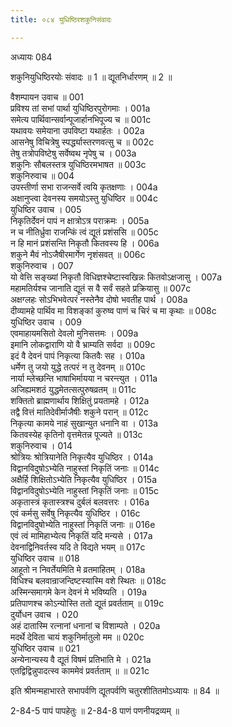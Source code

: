 ```yaml
---
title: ०८४ युधिष्ठिरशकुनिसंवादः

---
```

अध्यायः 084

शकुनियुधिष्ठिरयोः संवादः ॥ 1 ॥ द्यूतनिर्धारणम् ॥ 2 ॥

वैशम्पायन उवाच ॥	001  
प्रविश्य तां सभां पार्था युधिष्ठिरपुरोगमाः ।	001a  
समेत्य पार्थिवान्सर्वान्पूजार्हानभिपूज्य च ॥	001c  
यथावयः समेयाना उपविष्टा यथार्हतः ।	002a  
आसनेषु विचित्रेषु स्पर्द्ध्यास्तरणवत्सु च ॥	002c  
तेषु तत्रोपविष्टेषु सर्वेष्वथ नृपेषु च ।	003a  
शकुनिः सौबलस्तत्र युधिष्ठिरमभाषत ॥	003c  
शकुनिरुवाच ॥	004  
उपस्तीर्णा सभा राजन्सर्वे त्वयि कृतक्षणाः ।	004a  
अक्षानुप्त्वा देवनस्य समयोऽस्तु युधिष्ठिर ॥	004c  
युधिष्ठिर उवाच ।	005  
निकृतिर्देवनं पापं न क्षात्रोऽत्र पराक्रमः ।	005a  
न च नीतिर्ध्रुवा राजन्किं त्वं द्यूतं प्रशंससि ॥	005c  
न हि मानं प्रशंसन्ति निकृतौ कितवस्य हि ।	006a  
शकुने मैवं नोऽजैषीरमार्गेण नृशंसवत् ॥	006c  
शकुनिरुवाच ।	007  
यो वेत्ति सङ्ख्यां निकृतौ विधिज्ञश्चेष्टास्वखिन्नः कितवोऽक्षजासु ।	007a  
महामतिर्यश्च जानाति द्यूतं स वै सर्वं सहते प्रक्रियासु ॥	007c  
अक्षग्लहः सोऽभिभवेत्परं नस्तेनैव दोषो भवतीह पार्थ ।	008a  
दीव्यामहे पार्थिव मा विशङ्कां कुरुष्व पाणं च चिरं च मा कृथाः ॥	008c  
युधिष्ठिर उवाच ।	009  
एवमाहायमसितो देवलो मुनिसत्तमः ।	009a  
इमानि लोकद्वाराणि यो वै भ्राम्यति सर्वदा ॥	009c  
इदं वै देवनं पापं निकृत्या कितवैः सह ।	010a  
धर्मेण तु जयो युद्धे तत्परं न तु देवनम् ॥	010c  
नार्या म्लेच्छन्ति भाषाभिर्मायया न चरन्त्युत ।	011a  
अजिह्यमशठं युद्धमेतत्सत्पुरुषव्रतम् ॥	011c  
शक्तितो ब्राह्मणार्थाय शिक्षितुं प्रयतामहे ।	012a  
तद्वै वित्तं मातिदेवीर्माजैषीः शकुने परान् ॥	012c  
निकृत्या कामये नाहं सुखान्युत धनानि वा ।	013a  
कितवस्येह कृतिनो वृत्तमेतन्न पूज्यते ॥	013c  
शकुनिरुवाच ।	014  
श्रोत्रियः श्रोत्रियानेति निकृत्यैव युधिष्ठिर ।	014a  
विद्वानविदुषोऽभ्येति नाहुस्तां निकृतिं जनाः ॥	014c  
अक्षैर्हि शिक्षितोऽभ्येति निकृत्यैव युधिष्ठिर ।	015a  
विद्वानविदुषोऽभ्येति नाहुस्तां निकृतिं जनाः ॥	015c  
अकृतास्त्रं कृतास्त्रश्च दुर्बलं बलवत्तरः ।	016a  
एवं कर्मसु सर्वेषु निकृत्यैव युधिष्ठिर ।	016c  
विद्वानविदुषोभ्येति नाहुस्तां निकृतिं जनाः ॥	016e  
एवं त्वं मामिहाभ्येत्य निकृतिं यदि मन्यसे ।	017a  
देवनाद्विनिवर्तस्व यदि ते विद्यते भयम् ॥	017c  
युधिष्ठिर उवाच ॥	018  
आहूतो न निवर्तेयमिति मे व्रतमाहितम् ।	018a  
विधिश्च बलवान्राजन्दिष्टस्यास्मि वशे स्थितः ॥	018c  
अस्मिन्समागमे केन देवनं मे भविष्यति ।	019a  
प्रतिपाणश्च कोऽन्योस्ति ततो द्यूतं प्रवर्तताम् ॥	019c  
दुर्योधन उवाच ।	020  
अहं दातास्मि रत्नानां धनानां च विशाम्पते ।	020a  
मदर्थे देविता चायं शकुनिर्मातुलो मम ॥	020c  
युधिष्ठिर उवाच ॥	021  
अन्येनान्यस्य वै द्यूतं विषमं प्रतिभाति मे ।	021a  
एतद्विद्विन्नुपादत्स्व काममेवं प्रवर्तताम् ॥ ॥	021c  

इति श्रीमन्महाभारते सभापर्वणि द्यूतपर्वणि चतुरशीतितमोऽध्यायः ॥ 84 ॥

2-84-5 पापं पापहेतुः ॥ 2-84-8 पाणं पणनीयद्रव्यम् ॥